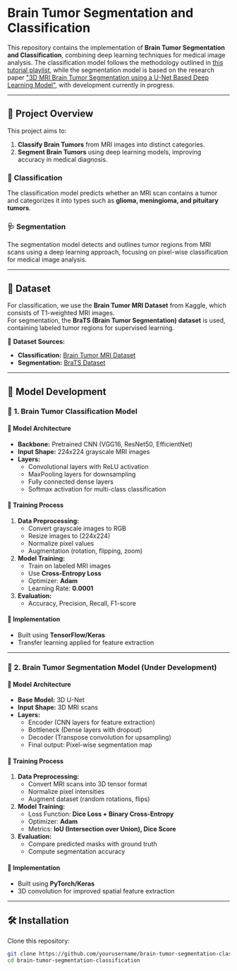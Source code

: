 # Brain Tumor Segmentation and Classification  

This repository contains the implementation of **Brain Tumor Segmentation and Classification**, combining deep learning techniques for medical image analysis. The classification model follows the methodology outlined in [this tutorial playlist](https://www.youtube.com/watch?v=7DhQHwkPJzI&list=PL5foUFuneQnratPPuucpVxWl4RlqueP1u&index=5), while the segmentation model is based on the research paper ["3D MRI Brain Tumor Segmentation using a U-Net Based Deep Learning Model"](https://arxiv.org/pdf/1810.11654), with development currently in progress.

---

## 📌 Project Overview  
This project aims to:  
1. **Classify Brain Tumors** from MRI images into distinct categories.  
2. **Segment Brain Tumors** using deep learning models, improving accuracy in medical diagnosis.  

### 🧠 **Classification**  
The classification model predicts whether an MRI scan contains a tumor and categorizes it into types such as **glioma, meningioma, and pituitary tumors**.  

### 🩺 **Segmentation**  
The segmentation model detects and outlines tumor regions from MRI scans using a deep learning approach, focusing on pixel-wise classification for medical image analysis.  

---

## 📁 Dataset  
For classification, we use the **Brain Tumor MRI Dataset** from Kaggle, which consists of T1-weighted MRI images.  
For segmentation, the **BraTS (Brain Tumor Segmentation) dataset** is used, containing labeled tumor regions for supervised learning.  

📌 **Dataset Sources:**  
- **Classification:** [Brain Tumor MRI Dataset](https://www.kaggle.com/datasets/navoneel/brain-mri-images-for-brain-tumor-detection)  
- **Segmentation:** [BraTS Dataset](https://www.med.upenn.edu/cbica/brats.html)  

---

## 🚀 Model Development  

### 🏥 **1. Brain Tumor Classification Model**  

#### **📌 Model Architecture**
- **Backbone:** Pretrained CNN (VGG16, ResNet50, EfficientNet)
- **Input Shape:** 224x224 grayscale MRI images  
- **Layers:**  
  - Convolutional layers with ReLU activation  
  - MaxPooling layers for downsampling  
  - Fully connected dense layers  
  - Softmax activation for multi-class classification  

#### **📌 Training Process**  
1. **Data Preprocessing:**  
   - Convert grayscale images to RGB  
   - Resize images to (224x224)  
   - Normalize pixel values  
   - Augmentation (rotation, flipping, zoom)  
2. **Model Training:**  
   - Train on labeled MRI images  
   - Use **Cross-Entropy Loss**  
   - Optimizer: **Adam**  
   - Learning Rate: **0.0001**  
3. **Evaluation:**  
   - Accuracy, Precision, Recall, F1-score  

#### **📌 Implementation**
- Built using **TensorFlow/Keras**  
- Transfer learning applied for feature extraction  

---

### 🎯 **2. Brain Tumor Segmentation Model** (Under Development)  

#### **📌 Model Architecture**
- **Base Model:** 3D U-Net  
- **Input Shape:** 3D MRI scans  
- **Layers:**  
  - Encoder (CNN layers for feature extraction)  
  - Bottleneck (Dense layers with dropout)  
  - Decoder (Transpose convolution for upsampling)  
  - Final output: Pixel-wise segmentation map  

#### **📌 Training Process**  
1. **Data Preprocessing:**  
   - Convert MRI scans into 3D tensor format  
   - Normalize pixel intensities  
   - Augment dataset (random rotations, flips)  
2. **Model Training:**  
   - Loss Function: **Dice Loss + Binary Cross-Entropy**  
   - Optimizer: **Adam**  
   - Metrics: **IoU (Intersection over Union), Dice Score**  
3. **Evaluation:**  
   - Compare predicted masks with ground truth  
   - Compute segmentation accuracy  

#### **📌 Implementation**  
- Built using **PyTorch/Keras**  
- 3D convolution for improved spatial feature extraction  

---

## 🛠️ Installation  

Clone this repository:  
```bash
git clone https://github.com/yourusername/brain-tumor-segmentation-classification.git
cd brain-tumor-segmentation-classification
